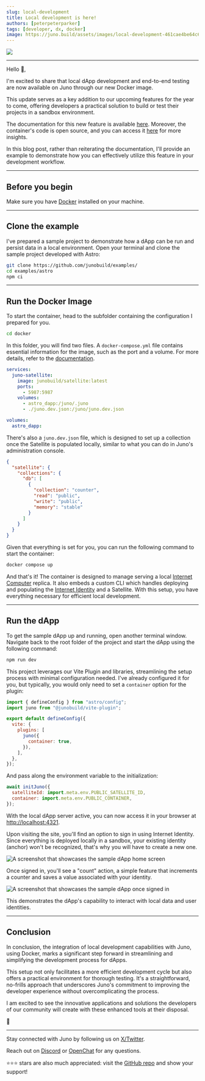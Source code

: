 ```yaml
---
slug: local-development
title: Local development is here!
authors: [peterpeterparker]
tags: [developer, dx, docker]
image: https://juno.build/assets/images/local-development-461cae4be64c62dcf7bbf6722d2a31c2.png
---
```


![](./local-development.png)

---

Hello 👋,

I'm excited to share that local dApp development and end-to-end testing are now available on Juno through our new Docker image.

This update serves as a key addition to our upcoming features for the year to come, offering developers a practical solution to build or test their projects in a sandbox environment.

The documentation for this new feature is available [here](/docs/miscellaneous/local-development). Moreover, the container's code is open source, and you can access it [here](https://github.com/junobuild/juno-docker) for more insights.

In this blog post, rather than reiterating the documentation, I'll provide an example to demonstrate how you can effectively utilize this feature in your development workflow.

---

## Before you begin

Make sure you have [Docker](https://www.docker.com/products/docker-desktop/) installed on your machine.

---

## Clone the example

I've prepared a sample project to demonstrate how a dApp can be run and persist data in a local environment. Open your terminal and clone the sample project developed with Astro:

```bash
git clone https://github.com/junobuild/examples/
cd examples/astro
npm ci
```

---

## Run the Docker Image

To start the container, head to the subfolder containing the configuration I prepared for you.

```bash
cd docker
```

In this folder, you will find two files. A `docker-compose.yml` file contains essential information for the image, such as the port and a volume. For more details, refer to the [documentation](/docs/miscellaneous/local-development).

```yml title="docker-compose.yml"
services:
  juno-satellite:
    image: junobuild/satellite:latest
    ports:
      - 5987:5987
    volumes:
      - astro_dapp:/juno/.juno
      - ./juno.dev.json:/juno/juno.dev.json

volumes:
  astro_dapp:
```

There's also a `juno.dev.json` file, which is designed to set up a collection once the Satellite is populated locally, similar to what you can do in Juno's administration console.

```json title="juno.dev.json"
{
  "satellite": {
    "collections": {
      "db": [
        {
          "collection": "counter",
          "read": "public",
          "write": "public",
          "memory": "stable"
        }
      ]
    }
  }
}
```

Given that everything is set for you, you can run the following command to start the container:

```bash
docker compose up
```

And that's it! The container is designed to manage serving a local [Internet Computer](https://internetcomputer.org/) replica. It also embeds a custom CLI which handles deploying and populating the [Internet Identity](https://identity.internetcomputer.org/) and a Satellite. With this setup, you have everything necessary for efficient local development.

---

## Run the dApp

To get the sample dApp up and running, open another terminal window. Navigate back to the root folder of the project and start the dApp using the following command:

```bash
npm run dev
```

This project leverages our Vite Plugin and libraries, streamlining the setup process with minimal configuration needed. I've already configured it for you, but typically, you would only need to set a `container` option for the plugin:

```javascript title="astro.config.js"
import { defineConfig } from "astro/config";
import juno from "@junobuild/vite-plugin";

export default defineConfig({
  vite: {
    plugins: [
      juno({
        container: true,
      }),
    ],
  },
});
```

And pass along the environment variable to the initialization:

```javascript
await initJuno({
  satelliteId: import.meta.env.PUBLIC_SATELLITE_ID,
  container: import.meta.env.PUBLIC_CONTAINER,
});
```

With the local dApp server active, you can now access it in your browser at [http://localhost:4321](http://localhost:4321]).

Upon visiting the site, you'll find an option to sign in using Internet Identity. Since everything is deployed locally in a sandbox, your existing identity (anchor) won't be recognized, that's why you will have to create a new one.

![A screenshot that showcases the sample dApp home screen](local-development-sample-sign-in.png)

Once signed in, you'll see a "count" action, a simple feature that increments a counter and saves a value associated with your identity.

![A screenshot that showcases the sample dApp once signed in](local-development-sample-count.png)

This demonstrates the dApp's capability to interact with local data and user identities.

---

## Conclusion

In conclusion, the integration of local development capabilities with Juno, using Docker, marks a significant step forward in streamlining and simplifying the development process for dApps.

This setup not only facilitates a more efficient development cycle but also offers a practical environment for thorough testing. It's a straightforward, no-frills approach that underscores Juno's commitment to improving the developer experience without overcomplicating the process.

I am excited to see the innovative applications and solutions the developers of our community will create with these enhanced tools at their disposal.

👋

---

Stay connected with Juno by following us on [X/Twitter](https://twitter.com/junobuild).

Reach out on [Discord](https://discord.gg/wHZ57Z2RAG) or [OpenChat](https://oc.app/community/vxgpi-nqaaa-aaaar-ar4lq-cai/?ref=xanzv-uaaaa-aaaaf-aneba-cai) for any questions.

⭐️⭐️⭐️ stars are also much appreciated: visit the [GitHub repo](https://github.com/junobuild/juno) and show your support!
